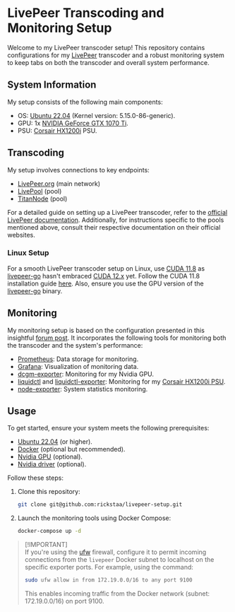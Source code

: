 # LivePeer Transcoding and Monitoring Setup

Welcome to my LivePeer transcoder setup! This repository contains configurations for my [LivePeer](https://livepeer.org/) transcoder and a robust monitoring system to keep tabs on both the transcoder and overall system performance.

## System Information

My setup consists of the following main components:

- OS: [Ubuntu 22.04](https://releases.ubuntu.com/jammy/) (Kernel version: 5.15.0-86-generic).
- GPU: 1x [NVIDIA GeForce GTX 1070 Ti](https://www.nvidia.com/en-us/geforce/news/nvidia-geforce-gtx-1070-ti/).
- PSU: [Corsair HX1200i](https://www.corsair.com/us/en/p/psu/cp-9020070-na/hxi-series-hx1200i-high-performance-atx-power-supply-1200-watt-80-plus-platinum-certified-psu-cp-9020070-na) PSU.

## Transcoding

My setup involves connections to key endpoints:

- [LivePeer.org](https://livepeer.org/) (main network)
- [LivePool](https://www.livepool.io/) (pool)
- [TitanNode](https://titan-node.com/) (pool)

For a detailed guide on setting up a LivePeer transcoder, refer to the [official LivePeer documentation](https://livepeer.org/docs/transcoding). Additionally, for instructions specific to the pools mentioned above, consult their respective documentation on their official websites.

### Linux Setup

For a smooth LivePeer transcoder setup on Linux, use [CUDA 11.8](https://developer.nvidia.com/cuda-11-8-0-download-archive) as [livepeer-go](https://github.com/livepeer/go-livepeer) hasn't embraced [CUDA 12.x](https://developer.nvidia.com/cuda-downloads) yet. Follow the CUDA 11.8 installation guide [here](https://docs.nvidia.com/cuda/cuda-installation-guide-linux/index.html). Also, ensure you use the GPU version of the [livepeer-go](https://github.com/livepeer/go-livepeer) binary.

## Monitoring

My monitoring setup is based on the configuration presented in this insightful [forum post](https://forum.livepeer.org/t/guide-transcoder-monitoring-with-prometheus-grafana). It incorporates the following tools for monitoring both the transcoder and the system's performance:

- [Prometheus](https://prometheus.io/): Data storage for monitoring.
- [Grafana](https://grafana.com): Visualization of monitoring data.
- [dcgm-exporter](https://github.com/NVIDIA/dcgm-exporter): Monitoring for my Nvidia GPU.
- [liquidctl](https://github.com/liquidctl/liquidctl) and [liquidctl-exporter](https://github.com/paha/liquidctl-exporter): Monitoring for my [Corsair HX1200i PSU](https://www.corsair.com/us/en/p/psu/cp-9020070-na/hxi-series-hx1200i-high-performance-atx-power-supply-1200-watt-80-plus-platinum-certified-psu-cp-9020070-na).
- [node-exporter](https://grafana.com/oss/prometheus/exporters/node-exporter/?tab=installation): System statistics monitoring.

## Usage

To get started, ensure your system meets the following prerequisites:

- [Ubuntu 22.04](https://releases.ubuntu.com/jammy/) (or higher).
- [Docker](https://docs.docker.com/engine/install/ubuntu/) (optional but recommended).
- [Nvidia GPU](https://www.nvidia.com/en-us/geforce/graphics-cards/30-series/rtx-3080/) (optional).
- [Nvidia driver](https://www.nvidia.com/Download/driverResults.aspx/172837/en-us) (optional).

Follow these steps:

1. Clone this repository:

   ```bash
   git clone git@github.com:rickstaa/livepeer-setup.git
   ```

2. Launch the monitoring tools using Docker Compose:

   ```bash
   docker-compose up -d
   ```

> [!IMPORTANT]\
> If you're using the [ufw](https://help.ubuntu.com/community/UFW) firewall, configure it to permit incoming connections from the `livepeer` Docker subnet to localhost on the specific exporter ports. For example, using the command:
>
> ```bash
> sudo ufw allow in from 172.19.0.0/16 to any port 9100
> ```
>
> This enables incoming traffic from the Docker network (subnet: 172.19.0.0/16) on port 9100.
